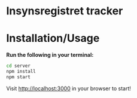 # Insynsregistret tracker

# Installation/Usage

**Run the following in your terminal:**

```bash
cd server
npm install
npm start
```

Visit [http://localhost:3000](http://localhost:3000) in your browser to start!
